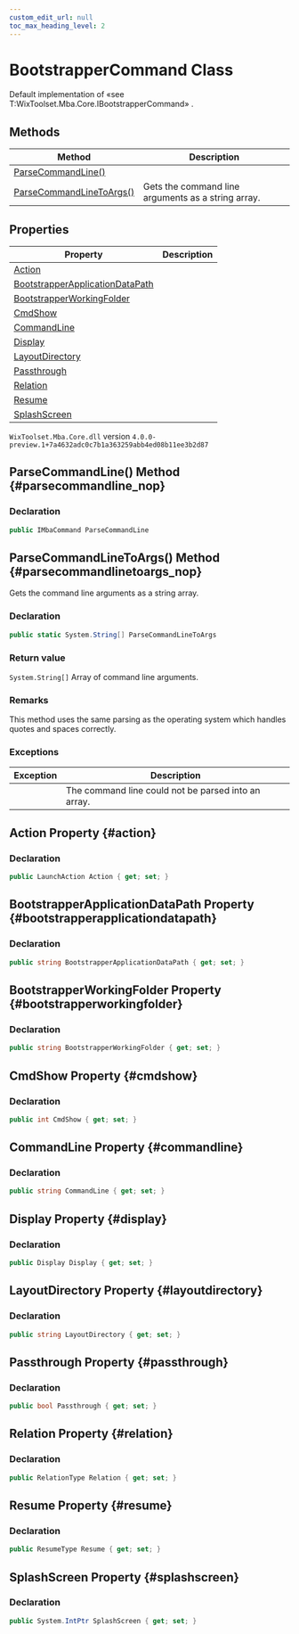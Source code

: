 ```yaml
---
custom_edit_url: null
toc_max_heading_level: 2
---
```

# BootstrapperCommand Class
Default implementation of «see T:WixToolset.Mba.Core.IBootstrapperCommand» .
## Methods
| Method | Description |
| ------ | ----------- |
| [ParseCommandLine()](#parsecommandline_nop) |  |
| [ParseCommandLineToArgs()](#parsecommandlinetoargs_nop) | Gets the command line arguments as a string array. |
## Properties
| Property | Description |
| ------ | ----------- |
| [Action](#action) |  |
| [BootstrapperApplicationDataPath](#bootstrapperapplicationdatapath) |  |
| [BootstrapperWorkingFolder](#bootstrapperworkingfolder) |  |
| [CmdShow](#cmdshow) |  |
| [CommandLine](#commandline) |  |
| [Display](#display) |  |
| [LayoutDirectory](#layoutdirectory) |  |
| [Passthrough](#passthrough) |  |
| [Relation](#relation) |  |
| [Resume](#resume) |  |
| [SplashScreen](#splashscreen) |  |
`WixToolset.Mba.Core.dll` version `4.0.0-preview.1+7a4632adc0c7b1a363259abb4ed08b11ee3b2d87`
## ParseCommandLine() Method {#parsecommandline_nop}

### Declaration
```cs
public IMbaCommand ParseCommandLine
```
## ParseCommandLineToArgs() Method {#parsecommandlinetoargs_nop}
Gets the command line arguments as a string array.
### Declaration
```cs
public static System.String[] ParseCommandLineToArgs
```
### Return value
`System.String[]` Array of command line arguments.
### Remarks
This method uses the same parsing as the operating system which handles quotes and spaces correctly.
### Exceptions
| Exception | Description |
| --------- | ----------- |
|  | The command line could not be parsed into an array. |
## Action Property {#action}

### Declaration
```cs
public LaunchAction Action { get; set; } 
```
## BootstrapperApplicationDataPath Property {#bootstrapperapplicationdatapath}

### Declaration
```cs
public string BootstrapperApplicationDataPath { get; set; } 
```
## BootstrapperWorkingFolder Property {#bootstrapperworkingfolder}

### Declaration
```cs
public string BootstrapperWorkingFolder { get; set; } 
```
## CmdShow Property {#cmdshow}

### Declaration
```cs
public int CmdShow { get; set; } 
```
## CommandLine Property {#commandline}

### Declaration
```cs
public string CommandLine { get; set; } 
```
## Display Property {#display}

### Declaration
```cs
public Display Display { get; set; } 
```
## LayoutDirectory Property {#layoutdirectory}

### Declaration
```cs
public string LayoutDirectory { get; set; } 
```
## Passthrough Property {#passthrough}

### Declaration
```cs
public bool Passthrough { get; set; } 
```
## Relation Property {#relation}

### Declaration
```cs
public RelationType Relation { get; set; } 
```
## Resume Property {#resume}

### Declaration
```cs
public ResumeType Resume { get; set; } 
```
## SplashScreen Property {#splashscreen}

### Declaration
```cs
public System.IntPtr SplashScreen { get; set; } 
```
